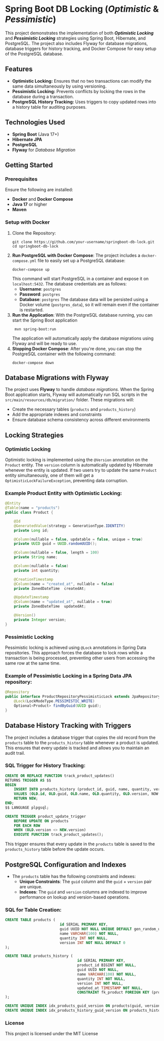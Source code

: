 # Spring Boot DB Locking (_Optimistic_ & _Pessimistic_)
This project demonstrates the implementation of both **_Optimistic Locking_** and 
**_Pessimistic Locking_** strategies using Spring Boot, Hibernate, and PostgreSQL. 
The project also includes Flyway for database migrations, database triggers for history 
tracking, and Docker Compose for easy setup of the PostgreSQL database.

## Features
- **Optimistic Locking:** Ensures that no two transactions can modify the same data 
  simultaneously by using versioning.
- **Pessimistic Locking:** Prevents conflicts by locking the rows in the database during a transaction.
- **PostgreSQL History Tracking:** Uses triggers to copy updated rows into a history table 
  for auditing purposes.

## Technologies Used
- **Spring Boot** (Java 17+)
- **Hibernate JPA**
- **PostgreSQL**
- **Flyway** for _Database Migration_

## Getting Started
### Prerequisites
Ensure the following are installed:
- **Docker** and **Docker Compose**
- **Java 17** or higher
- **Maven**
### Setup with Docker
1. Clone the Repository:
    ```shell
    git clone https://github.com/your-username/springboot-db-lock.git
    cd springboot-db-lock
    ```
2. **Run PostgreSQL with Docker Compose**: The project includes a `docker-compose.yml` file to easily set up a 
   PostgreSQL database:
    ```shell
    docker-compose up
    ```
   This command will start PostgreSQL in a container and expose it on `localhost:5432`. 
   The database credentials are as follows:
   - **Username**: `postgres`
   - **Password**: `postgres`
   - **Database**: `postgres`
   The database data will be persisted using a Docker volume (`postgres_data`), so it will remain even
   if the container is restarted.
3. **Run the Application**: With the PostgreSQL database running, you can start the Spring Boot application
   ```shell
    mvn spring-boot:run
    ```
   The application will automatically apply the database migrations using Flyway and will be ready to use.
4. **Stopping Docker Compose**: After you're done, you can stop the PostgreSQL container with the following
    command:
    ```shell
    docker-compose down
    ```

## Database Migrations with Flyway
The project uses **Flyway** to handle _database migrations_. When the Spring Boot application starts, Flyway will 
automatically run SQL scripts in the `src/main/resources/db/migration/` folder. These migrations will:
- Create the necessary tables (`products` and `products_history`)
- Add the appropriate indexes and constraints
- Ensure database schema consistency across different environments

## Locking Strategies
### Optimistic Locking
Optimistic locking is implemented using the `@Version` annotation on the `Product` entity. 
The `version` column is automatically updated by Hibernate whenever the entity is updated. 
If two users try to update the same `Product` entity simultaneously, one of them will get 
a `OptimisticLockFailureException`, preventing data corruption.

### Example Product Entity with Optimistic Locking:
```java
@Entity
@Table(name = "products")
public class Product {

    @Id
    @GeneratedValue(strategy = GenerationType.IDENTITY)
    private Long id;

    @Column(nullable = false, updatable = false, unique = true)
    private UUID guid = UUID.randomUUID();

    @Column(nullable = false, length = 100)
    private String name;

    @Column(nullable = false)
    private int quantity;

    @CreationTimestamp
    @Column(name = "created_at", nullable = false)
    private ZonedDateTime  createdAt;

    @UpdateTimestamp
    @Column(name = "updated_at", nullable = true)
    private ZonedDateTime  updatedAt;

    @Version()
    private Integer version;
}
```
### Pessimistic Locking
Pessimistic locking is achieved using `@Lock` annotations in Spring Data repositories. 
This approach forces the database to lock rows while a transaction is being processed, 
preventing other users from accessing the same row at the same time.
### Example of Pessimistic Locking in a Spring Data JPA repository:
```java
@Repository
public interface ProductRepositoryPessimisticLock extends JpaRepository<Product, Long> {
    @Lock(LockModeType.PESSIMISTIC_WRITE)
    Optional<Product> findByGuid(UUID guid);
}
```
## Database History Tracking with Triggers
The project includes a database trigger that copies the old record from the `products` table to 
the `products_history` table whenever a product is updated. 
This ensures that every update is tracked and allows you to maintain an audit trail.
### SQL Trigger for History Tracking:
```sql
CREATE OR REPLACE FUNCTION track_product_updates()
RETURNS TRIGGER AS $$
BEGIN
    INSERT INTO products_history (product_id, guid, name, quantity, version, updated_at)
    VALUES (OLD.id, OLD.guid, OLD.name, OLD.quantity, OLD.version, NOW());
    RETURN NEW;
END;
$$ LANGUAGE plpgsql;

CREATE TRIGGER product_update_trigger
    BEFORE UPDATE ON products
    FOR EACH ROW
    WHEN (OLD.version <> NEW.version)
    EXECUTE FUNCTION track_product_updates();
```
This trigger ensures that every update in the `products` table is saved to the 
`products_history` table before the update occurs.
## PostgreSQL Configuration and Indexes
- The `products` table has the following constraints and indexes:
  - **Unique Constraints**: The `guid` column and the `guid` + `version` pair are unique.
  - **Indexes**: The `guid` and `version` columns are indexed to improve performance on lookup and version-based operations.
### SQL for Table Creation:
```sql
CREATE TABLE products (
                         id SERIAL PRIMARY KEY,
                         guid UUID NOT NULL UNIQUE DEFAULT gen_random_uuid(),
                         name VARCHAR(100) NOT NULL,
                         quantity INT NOT NULL,
                         version INT NOT NULL DEFAULT 0
);

CREATE TABLE products_history (
                                 id SERIAL PRIMARY KEY,
                                 product_id BIGINT NOT NULL,
                                 guid UUID NOT NULL,
                                 name VARCHAR(100) NOT NULL,
                                 quantity INT NOT NULL,
                                 version INT NOT NULL,
                                 updated_at TIMESTAMP NOT NULL,
                                 CONSTRAINT fk_product FOREIGN KEY (product_id) REFERENCES products(id)
);

CREATE UNIQUE INDEX idx_products_guid_version ON products(guid, version);
CREATE UNIQUE INDEX idx_products_history_guid_version ON products_history(guid, version);
```

### License
This project is licensed under the MIT License